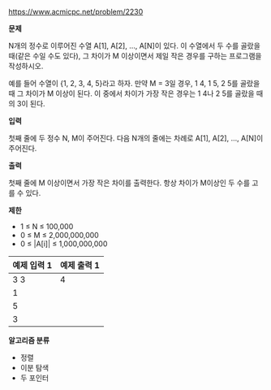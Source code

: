 https://www.acmicpc.net/problem/2230

**문제**

N개의 정수로 이루어진 수열 A[1], A[2], …, A[N]이 있다. 이 수열에서 두 수를 골랐을 때(같은 수일 수도 있다), 그 차이가 M 이상이면서 제일 작은 경우를 구하는 프로그램을 작성하시오.

예를 들어 수열이 {1, 2, 3, 4, 5}라고 하자. 만약 M = 3일 경우, 1 4, 1 5, 2 5를 골랐을 때 그 차이가 M 이상이 된다. 이 중에서 차이가 가장 작은 경우는 1 4나 2 5를 골랐을 때의 3이 된다.

**입력**

첫째 줄에 두 정수 N, M이 주어진다. 다음 N개의 줄에는 차례로 A[1], A[2], …, A[N]이 주어진다.

**출력**

첫째 줄에 M 이상이면서 가장 작은 차이를 출력한다. 항상 차이가 M이상인 두 수를 고를 수 있다.

**제한**

- 1 ≤ N ≤ 100,000
- 0 ≤ M ≤ 2,000,000,000
- 0 ≤ |A[i]| ≤ 1,000,000,000

| 예제 입력 1 | 예제 출력 1 |
|---------|---------|
| 3 3     | 4       |
| 1       |         |
| 5       |         |
| 3       |         |

**알고리즘 분류**

- 정렬
- 이분 탐색
- 두 포인터